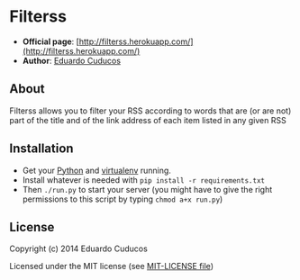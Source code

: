 Filterss
==========

* **Official page**: [http://filterss.herokuapp.com/](http://filterss.herokuapp.com/)
* **Author**: [Eduardo Cuducos](http://about.me/cuducos)

About
-----

Filterss allows you to filter your RSS according to words that are (or are not) part of the title and of the link address of each item listed in any given RSS

Installation
------------

* Get your [Python](http://www.python.org) and [virtualenv](https://pypi.python.org/pypi/virtualenv) running.
* Install whatever is needed with `pip install -r requirements.txt`
* Then `./run.py` to start your server (you might have to give the right permissions to this script by typing `chmod a+x run.py`)

License
-------
Copyright (c) 2014 Eduardo Cuducos

Licensed under the MIT license (see [MIT-LICENSE file](https://github.com/cuducos/whiskyton/raw/master/MIT-LICENSE))
